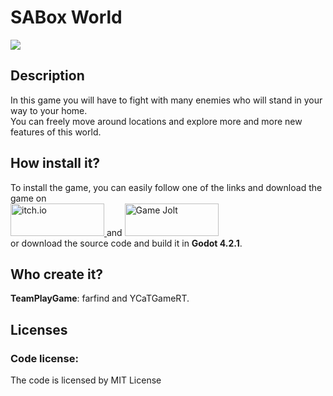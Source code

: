 <!DOCTYPE html>
<html>
  <body>
    <h1>SABox World</h1>
    <img src=https://img.itch.zone/aW1nLzE0NjQ3NDYzLnBuZw==/347x500/fHKWhu.png>
    <h2>Description</h2>
      <a>
        In this game you will have to fight with many enemies who will stand in your way to your home. 
        <br>
        You can freely move around locations and explore more and more new features of this world.
      </a>
    <h2>How install it?</h2>
      <a>
        To install the game, you can easily follow one of the links and download the game on 
        <br>
        <a href="https://teamplaygame.itch.io/sabox-world">
          <img src="https://teamplaygame.neocities.org/badge.png" width="150" height="52,5" alt="itch.io" title="itch.io">
        </a>
        and
        <a href="https://gamejolt.com/games/SABox-World/881251">
          <img src="https://m.gjcdn.net/content/200/2064630-ll-vixb2xvd-v4.webp" width="150" height="52,5" alt="Game Jolt" title="Game Jolt">
        </a>
        <br>
        or download the source code and build it in <strong>Godot 4.2.1</strong>.
      </a>
    <h2>Who create it?</h2>
      <a><strong>TeamPlayGame</strong>: farfind and YCaTGameRT.</a>
    <h2>Licenses</h2>
      <h3>Code license:</h3>
        <a>The code is licensed by MIT License</a>
    </body>
</html>
